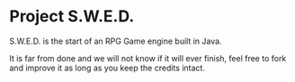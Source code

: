Project S.W.E.D.
====
S.W.E.D. is the start of an RPG Game engine built in Java.

It is far from done and we will not know if it will ever finish, feel free to fork and improve it as long as you keep the credits intact.